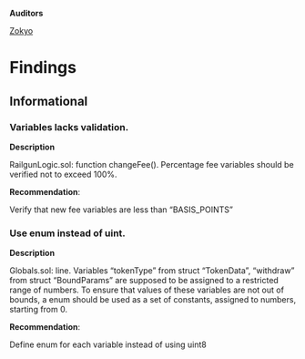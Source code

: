 **Auditors**

[Zokyo](https://x.com/zokyo_io)

# Findings

## Informational

###  Variables lacks validation.

**Description**

 RailgunLogic.sol: function changeFee().
 Percentage fee variables should be verified not to exceed 100%.

 **Recommendation**:
 
 Verify that new fee variables are less than “BASIS_POINTS”

 ### Use enum instead of uint.

 **Description**

 Globals.sol: line.
 Variables “tokenType” from struct “TokenData”, “withdraw” from struct “BoundParams” are
 supposed to be assigned to a restricted range of numbers. To ensure that values of these
 variables are not out of bounds, a enum should be used as a set of constants, assigned to
 numbers, starting from 0.

 **Recommendation**:
 
 Define enum for each variable instead of using uint8
